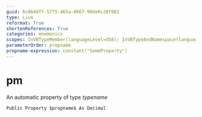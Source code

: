 ```yaml
---
guid: 6c064dff-5775-465a-8667-90de6c28f081
type: Live
reformat: True
shortenReferences: True
categories: mnemonics
scopes: InVBTypeMember(languageLevel=Vb8); InVBTypeAndNamespace(languageLevel=Vb8)
parameterOrder: propname
propname-expression: constant("SomeProperty")
---
```


# pm

An automatic property of type $typename$

```
Public Property $propname$ As Decimal
```
